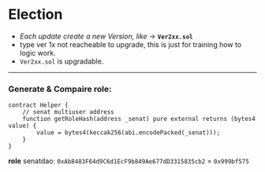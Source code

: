 # Election

- *Each update create a new Version, like* -> **`Ver2xx.sol`**
- type ver 1x not reacheable to upgrade, this is just for training how to logic work.
- `Ver2xx.sol` is upgradable.

---

### Generate & Compaire role: 
```solidity
contract Helper {
    // senat multiuser address
    function getRoleHash(address _senat) pure external returns (bytes4 value) {
        value = bytes4(keccak256(abi.encodePacked(_senat)));
    }
}
```
**role** senatdao: `0xAb8483F64d9C6d1EcF9b849Ae677dD3315835cb2` = `0x999bf575` 

#

